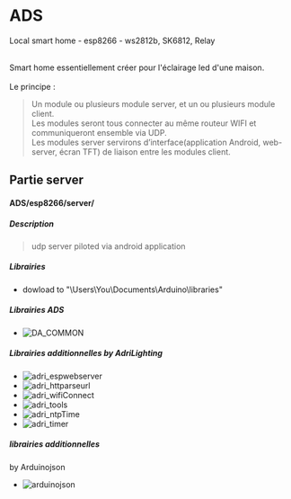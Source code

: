 # ADS
Local smart home - esp8266 - ws2812b, SK6812, Relay<br><br>

Smart home essentiellement créer pour l'éclairage led d'une maison.<br><br>
Le principe :<br>
> Un module ou plusieurs module server, et un ou plusieurs module client.<br>
> Les modules seront tous connecter au même routeur WIFI et communiqueront ensemble via UDP.<br>
> Les modules server servirons d’interface(application Android, web-server, écran TFT) de liaison entre les modules client.

## Partie server
#### ADS/esp8266/server/
##### Description 
> udp server piloted via android application
##### Librairies 
- dowload to "\Users\You\Documents\Arduino\libraries"
##### Librairies ADS
* ![DA_COMMON](https://github.com/AdriLighting/DA_COMMON)
##### Librairies additionnelles by AdriLighting
* ![adri_espwebserver](https://github.com/AdriLighting/adri_espwebserver)
* ![adri_httparseurl](https://github.com/AdriLighting/adri_httparseurl)
* ![adri_wifiConnect](https://github.com/AdriLighting/adri_wifiConnect)
* ![adri_tools](https://github.com/AdriLighting/adri_tools)
* ![adri_ntpTime](https://github.com/AdriLighting/adri_ntpTime)
* ![adri_timer](https://github.com/AdriLighting/adri_timer)

##### librairies additionnelles
by Arduinojson
* ![arduinojson](https://github.com/bblanchon/ArduinoJson)
